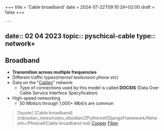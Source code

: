 +++
title = 'Cable broadband'
date = 2024-07-22T09:10:24+02:00
draft = false
+++

    ---
date:: 02 04 2023
topic:: pyschical-cable 
type:: network+
---
## Broadband
- **Transmition across multiple frequencies**
- Different traffic types(*internet teelevision phone etc*)
- Data on the "[Cables](/obisdian_ntoes/notes_obsidian/ZPythonref/DjangoFramework/Network+/Phisicall/Cables.md)" network
	- Type of connections used by this model is called **DOCSIS**
		(Data Over Cable Service Interfece Specyfication) 
- High-speed networking
	- 50 Mbits/s through 1,000+ Mbit/s are common
>[!quote] [Cable broadband](/obisdian_ntoes/notes_obsidian/ZPythonref/DjangoFramework/Network+/Phisicall/Cable broadband.md) [Copper](/obisdian_ntoes/notes_obsidian/ZPythonref/DjangoFramework/Network+/Phisicall/Copper.md) [Fiber](/obisdian_ntoes/notes_obsidian/ZPythonref/DjangoFramework/Network+/Phisicall/Fiber.md)